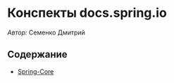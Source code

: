 # Конспекты docs.spring.io

*Автор:* Семенко Дмитрий

## Содержание

* [Spring-Core](spring-core/README.md)